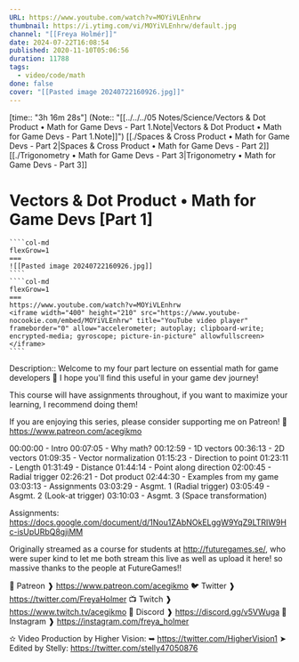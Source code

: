 ```yaml
---
URL: https://www.youtube.com/watch?v=MOYiVLEnhrw
thumbnail: https://i.ytimg.com/vi/MOYiVLEnhrw/default.jpg
channel: "[[Freya Holmér]]"
date: 2024-07-22T16:08:54
published: 2020-11-10T05:06:56
duration: 11788
tags:
  - video/code/math
done: false
cover: "[[Pasted image 20240722160926.jpg]]"
---
```

[time:: "3h 16m 28s"]
(Note:: "[[../../../05 Notes/Science/Vectors & Dot Product • Math for Game Devs - Part 1.Note|Vectors & Dot Product • Math for Game Devs - Part 1.Note]]")
[[./Spaces & Cross Product • Math for Game Devs - Part 2|Spaces & Cross Product • Math for Game Devs - Part 2]]
[[./Trigonometry • Math for Game Devs - Part 3|Trigonometry • Math for Game Devs - Part 3]]
# Vectors & Dot Product • Math for Game Devs [Part 1]
`````col
````col-md
flexGrow=1
===
![[Pasted image 20240722160926.jpg]]
````
````col-md
flexGrow=1
===
https://www.youtube.com/watch?v=MOYiVLEnhrw
<iframe width="400" height="210" src="https://www.youtube-nocookie.com/embed/MOYiVLEnhrw" title="YouTube video player" frameborder="0" allow="accelerometer; autoplay; clipboard-write; encrypted-media; gyroscope; picture-in-picture" allowfullscreen></iframe>
````
`````
Description:: Welcome to my four part lecture on essential math for game developers 💖 I hope you'll find this useful in your game dev journey!

This course will have assignments throughout, if you want to maximize your learning, I recommend doing them!

If you are enjoying this series, please consider supporting me on Patreon!
🧡 https://www.patreon.com/acegikmo

00:00:00 - Intro
00:07:05 - Why math?
00:12:59 - 1D vectors
00:36:13 - 2D vectors
01:09:35 - Vector normalization
01:15:23 - Direction to point
01:23:11 - Length
01:31:49 - Distance
01:44:14 - Point along direction
02:00:45 - Radial trigger
02:26:21 - Dot product
02:44:30 - Examples from my game
03:03:13 - Assignments
03:03:29 - Asgmt. 1 (Radial trigger)
03:05:49 - Asgmt. 2 (Look-at trigger)
03:10:03 - Asgmt. 3 (Space transformation)

Assignments:
https://docs.google.com/document/d/1Nou1ZAbNOkELggW9YqZ9LTRIW9Hc-isUpURbQ8gjiMM

Originally streamed as a course for students at http://futuregames.se/, who were super kind to let me both stream this live as well as upload it here! so massive thanks to the people at FutureGames!!

💖 Patreon ❱ https://www.patreon.com/acegikmo
🐦 Twitter ❱ https://twitter.com/FreyaHolmer
📺 Twitch ❱ https://www.twitch.tv/acegikmo
💬 Discord ❱ https://discord.gg/v5VWuga
🌸 Instagram ❱ https://instagram.com/freya_holmer

✫ Video Production by Higher Vision:
➥ https://twitter.com/HigherVision1
➤ Edited by Stelly: https://twitter.com/stelly47050876
